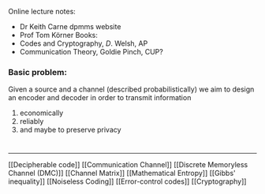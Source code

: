 Online lecture notes:
- Dr Keith Carne dpmms website
- Prof Tom Körner
Books:
- Codes and Cryptography, $D$. Welsh, AP
- Communication Theory, Goldie Pinch, CUP?

### Basic problem:
Given a source and a channel (described probabilistically) we aim to design an encoder and decoder in order to transmit information
1. economically
2. reliably
3. and maybe to preserve privacy
# 
-----
[[Decipherable code]]
[[Communication Channel]]
[[Discrete Memoryless Channel (DMC)]]
[[Channel Matrix]]
[[Mathematical Entropy]]
[[Gibbs' inequality]]
[[Noiseless Coding]]
[[Error-control codes]]
[[Cryptography]]
